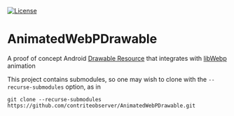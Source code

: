 [![License](https://img.shields.io/badge/license-Apache%202.0%20License-blue.svg)](https://github.com/contriteobserver/RajawaliWebpAnimation/blob/master/LICENSE.txt)

# AnimatedWebPDrawable
A proof of concept Android [Drawable Resource](https://developer.android.com/guide/topics/resources/drawable-resource) that integrates with [libWebp](https://developers.google.com/speed/webp/docs/api) animation

This project contains submodules, so one may wish to clone with the `--recurse-submodules` option, as in
```
git clone --recurse-submodules https://github.com/contriteobserver/AnimatedWebPDrawable.git
```
